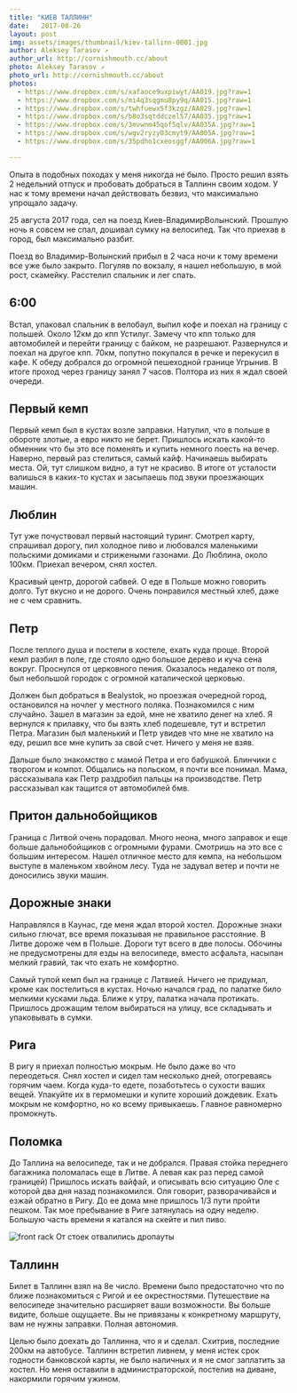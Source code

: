 ```yaml
---
title: "КИЕВ ТАЛЛИНН"
date:   2017-08-26
layout: post
img: assets/images/thumbnail/kiev-tallinn-0001.jpg
author: Aleksey Tarasov ↗
author_url: http://cornishmouth.cc/about
photo: Aleksey Tarasov ↗
photo_url: http://cornishmouth.cc/about
photos: 
  - https://www.dropbox.com/s/xafaoce9uxpiwyt/AA019.jpg?raw=1
  - https://www.dropbox.com/s/mi4q3sqgmu8py9q/AA015.jpg?raw=1
  - https://www.dropbox.com/s/twhfuewx5f3kzgz/AA029.jpg?raw=1
  - https://www.dropbox.com/s/b8o3sqtddczel57/AA035.jpg?raw=1
  - https://www.dropbox.com/s/3mvwnm45qof5qlv/AA035A.jpg?raw=1
  - https://www.dropbox.com/s/wgv2ryzy03cmyt9/AA005A.jpg?raw=1
  - https://www.dropbox.com/s/35pdho1cxeosggf/AA006A.jpg?raw=1

--- 
```


Опыта в подобных походах у меня никогда не было. Просто решил взять 2 недельний отпуск и пробовать добраться в Таллинн своим ходом. У нас к тому времени начал действовать безвиз, что максимально упрощало задачу.

25 августа 2017 года, сел на поезд Киев-ВладимирВолынский. Прошлую ночь я совсем не спал, дошивал сумку на велосипед. Так что приехав в город, был максимально разбит. 

Поезд во Владимир-Волынский прибыл в 2 часа ночи к тому времени все уже было закрыто. Погуляв по вокзалу, я нашел небольшую, в мой рост, скамейку. Расстелил спальник и лег спать.


## 6:00 ## 

Встал, упаковал спальник в велобаул, выпил кофе и поехал на границу с польшей. Около 12км до кпп Устилуг. Замечу что кпп только для автомобилей и перейти границу с байком, не разрешают. Развернулся и поехал на другое кпп. 70км, попутно покупался в речке и перекусил в кафе. К обеду добрался до огромной пешеходной границе Угрынив. В итоге проход через границу занял 7 часов. Полтора из них я ждал своей очереди. 


## Первый кемп ##

Первый кемп был в кустах возле заправки. Натупил, что в польше в обороте злотые, а евро никто не берет. Пришлось искать какой-то обменник что бы это все поменять и купить немного поесть на вечер. Наверно, первый раз стелиться, самый кайф. Начинаешь выбирать места. Ой, тут слишком видно, а тут не красиво. В итоге от усталости валишься в каких-то кустах и засыпаешь под звуки проезжающих машин.


## Люблин ##

Тут уже почуствовал первый настоящий туринг. Смотрел карту, спрашивал дорогу, пил холодное пиво и любовался маленькими польскими домиками и стрижеными газонами. До Люблина, около 100км. Приехал вечером, снял хостел.

Красивый центр, дорогой сабвей. О еде в Польше можно говорить долго. Тут вкусно и не дорого. Очень понравился местный хлеб, даже не с чем сравнить.


## Петр ##

После теплого душа и постели в хостеле, ехать куда проще. Второй кемп разбил в поле, где стояло одно большое дерево и куча сена вокруг. Проснулся от церковного пения. Оказалось недалеко от поля, был небольшой городок с огромной каталической церковью.

Должен был добраться в Bealystok, но проезжая очередной город, остановился на ночлег у местного поляка. Познакомился с ним случайно. Зашел в магазин за едой, мне не хватило денег на хлеб. Я вернулся к прилавку, что бы взять хлеб подешевле, тут и встретил Петра. Магазин был маленький и Петр увидев что мне не хватило на еду, решил все мне купить за свой счет. Ничего у меня не взяв. 

Дальше было знакомство с мамой Петра и его бабушкой. Блинчики с творогом и компот. Общались на польском, я почти все понимал. Мама, рассказывала как Петр раздробил пальцы на производстве. Петр рассказывал как тащится от автомобилей бмв.


## Притон дальнобойщиков ##

Граница с Литвой очень порадовал. Много неона, много заправок и еще больше дальнобойщиков с огромными фурами. Смотришь на это все с большим интересом. Нашел отличное место для кемпа, на небольшом выступе в маленьком хвойном лесу. Туда не задувал ветер и почти не доносились звуки машин.


## Дорожные знаки ##

Направлялся в Каунас, где меня ждал второй хостел. Дорожные знаки сильно глючат, все время показывая не правильное расстояние. В Литве дороже чем в Польше. Дороги тут всего в две полосы. Обочины не предусмотрены для езды на велосипеде, вместо асфальта, насыпан мелкий гравий, так что ехать не комфортно.  

Самый тупой кемп был на границе с Латвией. Ничего не придумал, кроме как постелиться в кустах. Ночью начался град, по палатке било мелкими кусками льда. Ближе к утру, палатка начала протикать. Пришлось дрожащим телом выбираться на улицу, все складывать и упаковывать в сумки.


## Рига ##

В ригу я приехал полностью мокрым. Не было даже во что переодеться. Снял хостел и сидел там несколько дней, отогреваясь горячим чаем. Когда куда-то едете, позаботьтесь о сухости ваших вещей. Упакуйте их в гермомешки и купите хороший дождевик.
Ехать мокрым не комфортно, но ко всему привыкаешь. Главное равномерно промокнуть. 


## Поломка ##

До Таллина на велосипеде, так и не добрался. Правая стойка переднего багажника поломалась еще в Литве. А левая как раз перед самой границей) Пришлось искать вайфай, и описывать всю ситуацию Оле с которой два дня назад познакомился. Оля говорит, разворачивайся и езжай обратно в Ригу. До ее дома мне пришлось 1/3 пути пройти пешком. Так мое пребывание в Риге затянулась на одну неделю. Большую часть времени я катался на скейте и пил пиво. 

![front rack](https://www.dropbox.com/s/0gmvl1yx077h4o5/AA000.jpg?raw=1) 
От стоек отвалились дропауты 


## Таллинн ##

Билет в Таллинн взял на 8е число. Времени было предостаточно что по ближе познакомиться с Ригой и ее окрестностями. Путешествие на велосипеде значительно расширяет ваши возможности. Вы больше видите, больше ощущаете. Вы не привязаны к конкретному маршруту, вам не нужны заправки. Полная автономия. 

Целью было доехать до Таллинна, что я и сделал. Схитрив, последние 200км на автобусе. Таллинн встретил ливнем, у меня истек срок годности банковской карты, не было наличных и я не смог заплатить за хостел. Но меня оставили в администраторской, постелив на диване, накормили горячим ужином. 